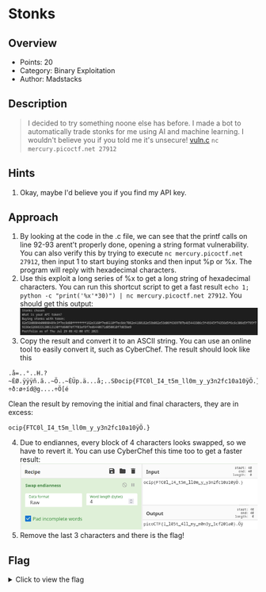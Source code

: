 # Stonks

## Overview

* Points: 20
* Category: Binary Exploitation
* Author: Madstacks

## Description
> I decided to try something noone else has before. I made a bot to automatically trade stonks for me using AI and machine learning. I wouldn't believe you if you told me it's unsecure! [vuln.c](https://mercury.picoctf.net/static/17ba7f9351aca192c45833c658742fe5/vuln.c) `nc mercury.picoctf.net 27912`

## Hints

1. Okay, maybe I'd believe you if you find my API key.

## Approach

1. By looking at the code in the .c file, we can see that the printf calls on line 92-93 arent't properly done, opening a string format vulnerability. You can also verify this by trying to execute `nc mercury.picoctf.net 27912`, then input 1 to start buying stonks and then input %p or %x. The program will reply with hexadecimal characters.
2. Use this exploit a long series of %x to get a long string of hexadecimal characters. You can run this shortcut script to get a fast result `echo 1; python -c "print('%x'*30)") | nc mercury.picoctf.net 27912`.
You should get this output: ![First result](.img/Screen1.png)
3. Copy the result and convert it to an ASCII string. You can use an online tool to easily convert it, such as CyberChef. The result should look like this
```
.å=..°..H.?~ÈØ.ÿÿÿñ.ã..~Ö..~ÈÜp.ä...å;..SÐocip{FTC0l_I4_t5m_ll0m_y_y3n2fc10a10ÿÖ.}÷ð:ø÷íd@g....÷Ö[é
```
Clean the result by removing the initial and final characters, they are in excess:

```
ocip{FTC0l_I4_t5m_ll0m_y_y3n2fc10a10ÿÖ.}
```
4. Due to endiannes, every block of 4 characters looks swapped, so we have to revert it.
You can use CyberChef this time too to get a faster result:
![Second result](.img/Screen2.png)
5. Remove the last 3 characters and there is the flag!

## Flag

<details>
<summary>Click to view the flag</summary>

__picoCTF{I_l05t_4ll_my_m0n3y_1cf201a0}__
</details>